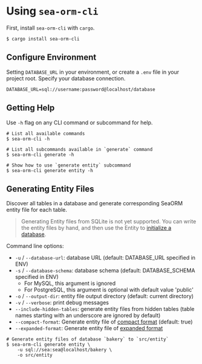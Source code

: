 # Using `sea-orm-cli`

First, install `sea-orm-cli` with `cargo`.

```shell
$ cargo install sea-orm-cli
```

## Configure Environment

Setting `DATABASE_URL` in your environment, or create a `.env` file in your project root. Specify your database connection.

```env title=".env"
DATABASE_URL=sql://username:password@localhost/database
```

## Getting Help

Use `-h` flag on any CLI command or subcommand for help.

```shell
# List all available commands
$ sea-orm-cli -h

# List all subcommands available in `generate` command
$ sea-orm-cli generate -h

# Show how to use `generate entity` subcommand
$ sea-orm-cli generate entity -h
```

## Generating Entity Files

Discover all tables in a database and generate corresponding SeaORM entity file for each table.

> Generating Entity files from SQLite is not yet supported. You can write the entity files by hand, and then use the Entity to [initialize a database](/docs/write-test/sqlite#setup-database-schema).

Command line options:
- `-u` / `--database-url`: database URL (default: DATABASE_URL specified in ENV)
- `-s` / `--database-schema`: database schema (default: DATABASE_SCHEMA specified in ENV)
    - For MySQL, this argument is ignored
    - For PostgreSQL, this argument is optional with default value 'public'
- `-o` / `--output-dir`: entity file output directory (default: current directory)
- `-v` / `--verbose`: print debug messages
- `--include-hidden-tables`: generate entity files from hidden tables (table names starting with an underscore are ignored by default)
- `--compact-format`: Generate entity file of [compact format](/docs/generate-entity/entity-structure) (default: true)
- `--expanded-format`: Generate entity file of [expanded format](/docs/generate-entity/expanded-entity-structure)

```shell
# Generate entity files of database `bakery` to `src/entity`
$ sea-orm-cli generate entity \
    -u sql://sea:sea@localhost/bakery \
    -o src/entity
```

